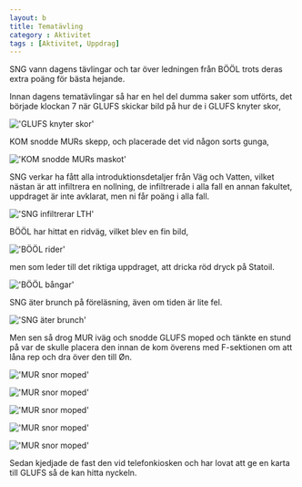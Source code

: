 ```yaml
---
layout: b
title: Tematävling
category : Aktivitet
tags : [Aktivitet, Uppdrag]
---
```


SNG vann dagens tävlingar och tar över ledningen från BÖÖL trots deras extra poäng för bästa hejande.

Innan dagens tematävlingar så har en hel del dumma saker som utförts, det började klockan 7 när GLUFS skickar bild på hur de i GLUFS knyter skor,

!['GLUFS knyter skor'](http://tidskaos.se/img/uppdrag/glufs-knyter-skor.jpg)

KOM snodde MURs skepp, och placerade det vid någon sorts gunga,

!['KOM snodde MURs maskot'](http://tidskaos.se/img/uppdrag/kom-har-knyckt-murs-skepp.jpg)

SNG verkar ha fått alla introduktionsdetaljer från Väg och Vatten, vilket nästan är att infiltrera en nollning, de infiltrerade i alla fall en annan fakultet, uppdraget är inte avklarat, men ni får poäng i alla fall.

!['SNG infiltrerar LTH'](http://tidskaos.se/img/uppdrag/sng-infiltrerar-lth.jpg)

BÖÖL har hittat en ridväg, vilket blev en fin bild,

!['BÖÖL rider'](http://tidskaos.se/img/uppdrag/bool-har-ridvag.jpg)

men som leder till det riktiga uppdraget, att dricka röd dryck på Statoil.

!['BÖÖL bångar'](http://tidskaos.se/img/uppdrag/bool-bongar-rod-dryck.jpg)

SNG äter brunch på föreläsning, även om tiden är lite fel.

!['SNG äter brunch'](http://tidskaos.se/img/uppdrag/sng-ater-brunch.jpg)

Men sen så drog MUR iväg och snodde GLUFS moped och tänkte en stund på var de skulle placera den innan de kom överens med F-sektionen om att låna rep och dra över den till Øn.

!['MUR snor moped'](http://tidskaos.se/img/uppdrag/mur-snor-moped-1.jpg)

!['MUR snor moped'](http://tidskaos.se/img/uppdrag/mur-snor-moped-2.jpg)

!['MUR snor moped'](http://tidskaos.se/img/uppdrag/mur-snor-moped-3.jpg)

!['MUR snor moped'](http://tidskaos.se/img/uppdrag/mur-snor-moped-4.jpg)

!['MUR snor moped'](http://tidskaos.se/img/uppdrag/mur-snor-moped-5.jpg)

Sedan kjedjade de fast den vid telefonkiosken och har lovat att ge en karta till GLUFS så de kan hitta nyckeln.
